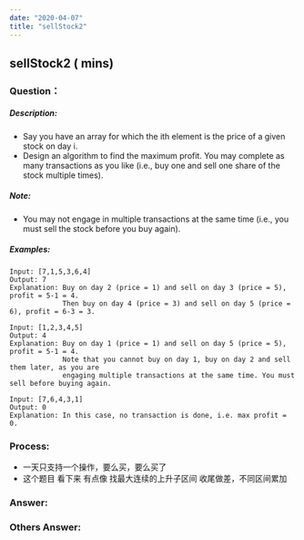 ```yaml
---
date: "2020-04-07"
title: "sellStock2"
---
```


## sellStock2 ( mins)

### Question：

##### Description:
* Say you have an array for which the ith element is the price of a given stock on day i.
* Design an algorithm to find the maximum profit. You may complete as many transactions as you like (i.e., buy one and sell one share of the stock multiple times).

##### Note:
* You may not engage in multiple transactions at the same time (i.e., you must sell the stock before you buy again).

##### Examples:
```
Input: [7,1,5,3,6,4]
Output: 7
Explanation: Buy on day 2 (price = 1) and sell on day 3 (price = 5), profit = 5-1 = 4.
             Then buy on day 4 (price = 3) and sell on day 5 (price = 6), profit = 6-3 = 3.

Input: [1,2,3,4,5]
Output: 4
Explanation: Buy on day 1 (price = 1) and sell on day 5 (price = 5), profit = 5-1 = 4.
             Note that you cannot buy on day 1, buy on day 2 and sell them later, as you are
             engaging multiple transactions at the same time. You must sell before buying again.

Input: [7,6,4,3,1]
Output: 0
Explanation: In this case, no transaction is done, i.e. max profit = 0.
```

### Process:
- 一天只支持一个操作，要么买，要么买了
- 这个题目 看下来 有点像 找最大连续的上升子区间 收尾做差，不同区间累加

### Answer:

### Others Answer:
